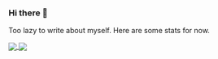 ### Hi there 👋

Too lazy to write about myself. Here are some stats for now.

<a href="https://atiq.dev">
  <img align="center" src="https://github-readme-stats.vercel.app/api?username=atiqsamtia&count_private=true&show_icons=true&theme=radical" />
</a>
<a href="https://atiq.dev">
  <img align="center" src="https://github-readme-stats.vercel.app/api/top-langs/?username=atiqsamtia&layout=compact&langs_count=8&theme=radical" />
</a>
<!--
**atiqsamtia/atiqsamtia** is a ✨ _special_ ✨ repository because its `README.md` (this file) appears on your GitHub profile.

Here are some ideas to get you started:

- 🔭 I’m currently working on ...
- 🌱 I’m currently learning ...
- 👯 I’m looking to collaborate on ...
- 🤔 I’m looking for help with ...
- 💬 Ask me about ...
- 📫 How to reach me: ...
- 😄 Pronouns: ...
- ⚡ Fun fact: ...
-->
